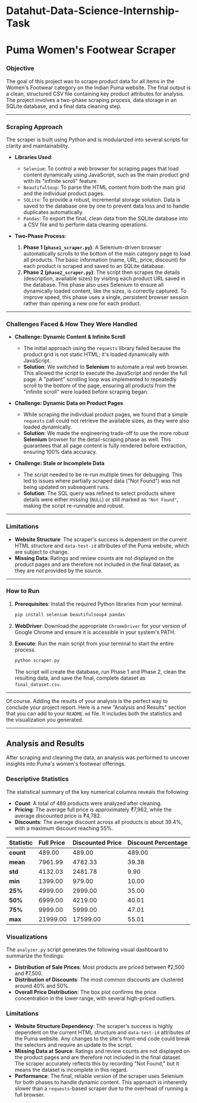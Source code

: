 # Datahut-Data-Science-Internship-Task
# Puma Women's Footwear Scraper

### Objective

The goal of this project was to scrape product data for all items in the Women's Footwear category on the Indian Puma website. The final output is a clean, structured CSV file containing key product attributes for analysis. The project involves a two-phase scraping process, data storage in an SQLite database, and a final data cleaning step.

-----

### Scraping Approach

The scraper is built using Python and is modularized into several scripts for clarity and maintainability.

  * **Libraries Used**:

      * `Selenium`: To control a web browser for scraping pages that load content dynamically using JavaScript, such as the main product grid with its "infinite scroll" feature.
      * `BeautifulSoup`: To parse the HTML content from both the main grid and the individual product pages.
      * `SQLite`: To provide a robust, incremental storage solution. Data is saved to the database one by one to prevent data loss and to handle duplicates automatically.
      * `Pandas`: To export the final, clean data from the SQLite database into a CSV file and to perform data cleaning operations.

  * **Two-Phase Process**:

    1.  **Phase 1 (`phase1_scraper.py`)**: A Selenium-driven browser automatically scrolls to the bottom of the main category page to load all products. The basic information (name, URL, price, discount) for each product is scraped and saved to an SQLite database.
    2.  **Phase 2 (`phase2_scraper.py`)**: The script then scrapes the details (description, available sizes) by visiting each product URL saved in the database. This phase also uses Selenium to ensure all dynamically loaded content, like the sizes, is correctly captured. To improve speed, this phase uses a single, persistent browser session rather than opening a new one for each product.

-----

### Challenges Faced & How They Were Handled

  * **Challenge: Dynamic Content & Infinite Scroll**

      * The initial approach using the `requests` library failed because the product grid is not static HTML; it's loaded dynamically with JavaScript.
      * **Solution**: We switched to **Selenium** to automate a real web browser. This allowed the script to execute the JavaScript and render the full page. A "patient" scrolling loop was implemented to repeatedly scroll to the bottom of the page, ensuring all products from the "infinite scroll" were loaded before scraping began.

  * **Challenge: Dynamic Data on Product Pages**

      * While scraping the individual product pages, we found that a simple `requests` call could not retrieve the available sizes, as they were also loaded dynamically.
      * **Solution**: We made the engineering trade-off to use the more robust **Selenium** browser for the detail-scraping phase as well. This guarantees that all page content is fully rendered before extraction, ensuring 100% data accuracy.

  * **Challenge: Stale or Incomplete Data**

      * The script needed to be re-run multiple times for debugging. This led to issues where partially scraped data ("Not Found") was not being updated on subsequent runs.
      * **Solution**: The SQL query was refined to select products where details were either missing (`NULL`) or still marked as `"Not Found"`, making the script re-runnable and robust.

-----

### Limitations

  * **Website Structure**: The scraper's success is dependent on the current HTML structure and `data-test-id` attributes of the Puma website, which are subject to change.
  * **Missing Data**: Ratings and review counts are not displayed on the product pages and are therefore not included in the final dataset, as they are not provided by the source.

-----

### How to Run

1.  **Prerequisites**: Install the required Python libraries from your terminal.

    ```bash
    pip install selenium beautifulsoup4 pandas
    ```

2.  **WebDriver**: Download the appropriate `ChromeDriver` for your version of Google Chrome and ensure it is accessible in your system's PATH.

3.  **Execute**: Run the main script from your terminal to start the entire process.

    ```bash
    python scraper.py
    ```

    The script will create the database, run Phase 1 and Phase 2, clean the resulting data, and save the final, complete dataset as `final_dataset.csv`.

----

Of course. Adding the results of your analysis is the perfect way to conclude your project report. Here is a new "Analysis and Results" section that you can add to your `README.md` file. It includes both the statistics and the visualization you generated.

-----

## Analysis and Results

After scraping and cleaning the data, an analysis was performed to uncover insights into Puma's women's footwear offerings.

### Descriptive Statistics

The statistical summary of the key numerical columns reveals the following:

  * **Count**: A total of 489 products were analyzed after cleaning.
  * **Pricing**: The average full price is approximately ₹7,962, while the average discounted price is ₹4,782.
  * **Discounts**: The average discount across all products is about 39.4%, with a maximum discount reaching 55%.

| Statistic | Full Price | Discounted Price | Discount Percentage |
| :--- | :--- | :--- | :--- |
| **count** | 489.00 | 489.00 | 489.00 |
| **mean** | 7961.99 | 4782.33 | 39.38 |
| **std** | 4132.03 | 2481.78 | 9.90 |
| **min** | 1399.00 | 979.00 | 10.00 |
| **25%** | 4999.00 | 2999.00 | 35.00 |
| **50%** | 6999.00 | 4219.00 | 40.01 |
| **75%** | 9999.00 | 5999.00 | 47.01 |
| **max** | 21999.00 | 17599.00 | 55.01 |

### Visualizations

The `analyzer.py` script generates the following visual dashboard to summarize the findings:

  * **Distribution of Sale Prices**: Most products are priced between ₹2,500 and ₹7,500.
  * **Distribution of Discounts**: The most common discounts are clustered around 40% and 50%.
  * **Overall Price Distribution**: The box plot confirms the price concentration in the lower range, with several high-priced outliers.

### Limitations

* **Website Structure Dependency**: The scraper's success is highly dependent on the current HTML structure and `data-test-id` attributes of the Puma website. Any changes to the site's front-end code could break the selectors and require an update to the script.
* **Missing Data at Source**: Ratings and review counts are not displayed on the product pages and are therefore not included in the final dataset. The scraper accurately reflects this by recording "Not Found," but it means the dataset is incomplete in this regard.
* **Performance**: The final, reliable version of the scraper uses Selenium for both phases to handle dynamic content. This approach is inherently slower than a `requests`-based scraper due to the overhead of running a full browser.
